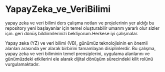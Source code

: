 # YapayZeka_ve_VeriBilimi
yapay zeka ve veri bilimi ders çalışma notları ve projelerinin yer aldığı bu repository yeni başlayanlar için temel oluşturabilir 
umarım yararlı olur sizler için.
geri dönüş bildiirmlerinizi bekliyorum.Herkese iyi çalışmalar.



Yapay zeka (YZ) ve veri bilimi (VB), günümüz teknolojisinin en önemli alanları arasında yer alarak birbirini tamamlayan disiplinlerdir. Bu çalışma, yapay zeka ve veri biliminin temel prensiplerini, uygulama alanlarını ve günümüzdeki etkilerini ele alarak dijital dönüşüm sürecindeki kilit rolünü vurgulamaktadır.
